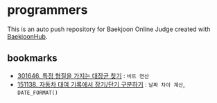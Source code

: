 # programmers
This is an auto push repository for Baekjoon Online Judge created with [BaekjoonHub](https://github.com/BaekjoonHub/BaekjoonHub).

## bookmarks
- [301646. 특정 형질을 가지는 대장균 찾기](https://github.com/hyeon48615/programmers/tree/main/MySQL/프로그래머스/1/301646. 특정 형질을 가지는 대장균 찾기) : `비트 연산`
- [151138. 자동차 대여 기록에서 장기/단기 구분하기](https://github.com/hyeon48615/programmers/tree/main/MySQL/프로그래머스/1/151138. 자동차 대여 기록에서 장기／단기 대여 구분하기) : `날짜 차이 계산`, `DATE_FORMAT()`
